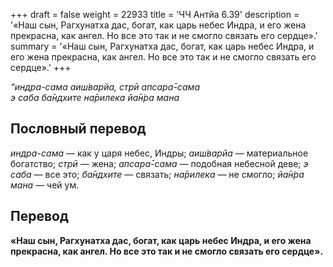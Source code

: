 +++
draft = false
weight = 22933
title = 'ЧЧ Антйа 6.39'
description = '«Наш сын, Рагхунатха дас, богат, как царь небес Индра, и его жена прекрасна, как ангел. Но все это так и не смогло связать его сердце».'
summary = '«Наш сын, Рагхунатха дас, богат, как царь небес Индра, и его жена прекрасна, как ангел. Но все это так и не смогло связать его сердце».'
+++

_“индра-сама аиш́варйа,_ _стрӣ апсара̄-сама  
э саба ба̄ндхите на̄рилека йа̄н̇ра мана_

## Пословный перевод

_индра_\-_сама_ — как у царя небес, Индры; _аиш́варйа_ — материальное богатство; _стрӣ_ — жена; _апсара̄_\-_сама_ — подобная небесной деве; _э_ _саба_ — все это; _ба̄ндхите_ — связать; _на̄рилека_ — не смогло; _йа̄н̇ра_ _мана_ — чей ум.

## Перевод

**«Наш сын, Рагхунатха дас, богат, как царь небес Индра, и его жена прекрасна, как ангел. Но все это так и не смогло связать его сердце».**
